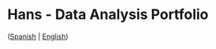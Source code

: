 # Hans - Data Analysis Portfolio 
([Spanish](https://github.com/HansAllTech/Hans_Data_Analysis_Portfolio/blob/main/Proyectos.md#tabla-de-contenido-es--en) | [English](https://github.com/HansAllTech/Hans_Data_Analysis_Portfolio/blob/main/Projects.md#table-of-content-es--en))                            
                                                                                                                                                                    
                                                                         
                                                                                 
                                           
                                             
                  
           
             
        
     
    
 
 
